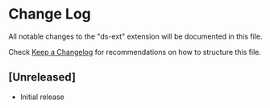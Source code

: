 # Change Log

All notable changes to the "ds-ext" extension will be documented in this file.

Check [Keep a Changelog](http://keepachangelog.com/) for recommendations on how to structure this file.

## [Unreleased]

- Initial release